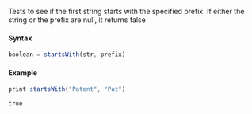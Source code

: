 Tests to see if the first string starts with the specified prefix. If either the string or the prefix are null, it returns false

#### Syntax
```js
boolean = startsWith(str, prefix)
```
#### Example
```js
print startsWith("Patent", "Pat")
```
```
true
```
